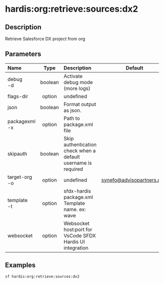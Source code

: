 <!-- This file has been generated with command 'sf hardis:doc:plugin:generate'. Please do not update it manually or it may be overwritten -->
# hardis:org:retrieve:sources:dx2

## Description

Retrieve Salesforce DX project from org

## Parameters

| Name              |  Type   | Description                                                   |           Default           | Required | Options |
|:------------------|:-------:|:--------------------------------------------------------------|:---------------------------:|:--------:|:-------:|
| debug<br/>-d      | boolean | Activate debug mode (more logs)                               |                             |          |         |
| flags-dir         | option  | undefined                                                     |                             |          |         |
| json              | boolean | Format output as json.                                        |                             |          |         |
| packagexml<br/>-x | option  | Path to package.xml file                                      |                             |          |         |
| skipauth          | boolean | Skip authentication check when a default username is required |                             |          |         |
| target-org<br/>-o | option  | undefined                                                     | <synefo@advisopartners.com> |          |         |
| template<br/>-t   | option  | sfdx-hardis package.xml Template name. ex: wave               |                             |          |         |
| websocket         | option  | Websocket host:port for VsCode SFDX Hardis UI integration     |                             |          |         |

## Examples

```shell
sf hardis:org:retrieve:sources:dx2
```


